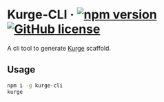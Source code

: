 # Kurge-CLI &middot; [![npm version](https://img.shields.io/npm/v/kurge-cli.svg?style=flat)](https://www.npmjs.com/package/kurge-cli) [![GitHub license](https://img.shields.io/badge/license-MIT-blue.svg)](https://github.com/Siubaak/kurge-cli/blob/master/LICENSE)

A cli tool to generate [Kurge](https://siubaak.github.io/kurge) scaffold.

## Usage

```bash
npm i -g kurge-cli
kurge 
```